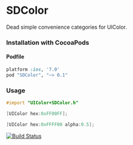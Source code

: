 # SDColor

Dead simple convenience categories for UIColor.

### Installation with CocoaPods

#### Podfile

```ruby
platform :ios, '7.0'
pod "SDColor", "~> 0.1"
```

### Usage

```objective-c
#import "UIColor+SDColor.h"
```

```objective-c
[UIColor hex:0xFF00FF];
```

```objective-c
[UIColor hex:0xFFFF00 alpha:0.5];
```

[![Build Status](https://travis-ci.org/steam/SDColor.png?branch=master)](https://travis-ci.org/steam/SDColor)
